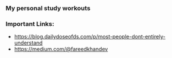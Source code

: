 ### My personal study workouts


### Important Links:
- https://blog.dailydoseofds.com/p/most-people-dont-entirely-understand
- https://medium.com/@fareedkhandev
